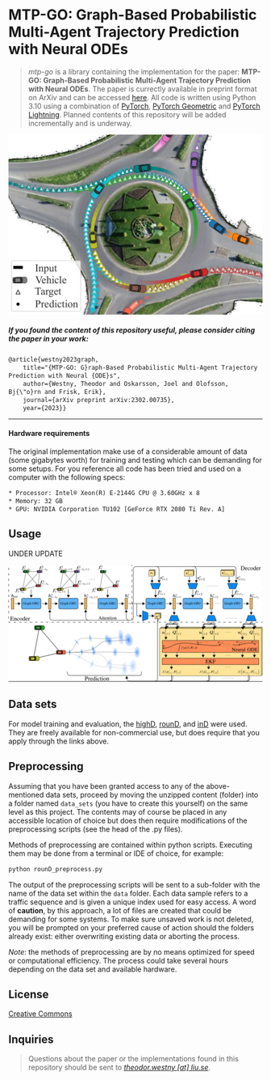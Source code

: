 # MTP-GO: Graph-Based Probabilistic Multi-Agent Trajectory Prediction with Neural ODEs
> _mtp-go_ is a library containing the implementation for the paper: 
> **MTP-GO: Graph-Based Probabilistic Multi-Agent Trajectory Prediction with Neural ODEs**.
> The paper is currectly available in preprint format on ArXiv and can be accessed [here](https://arxiv.org/abs/2302.00735).
> All code is written using Python 3.10 using a combination of [PyTorch](https://pytorch.org/), [PyTorch Geometric](https://pytorch-geometric.readthedocs.io/en/latest/) and [PyTorch Lightning](https://pytorch-lightning.readthedocs.io/en/latest/).
> Planned contents of this repository will be added incrementally and is underway.


<p align="center">
  <img width="600" src="img/first_page.png">
</p>

##### If you found the content of this repository useful, please consider citing the paper in your work:
```
@article{westny2023graph,
	title="{MTP-GO: G}raph-Based Probabilistic Multi-Agent Trajectory Prediction with Neural {ODE}s",
	author={Westny, Theodor and Oskarsson, Joel and Olofsson, Bj{\"o}rn and Frisk, Erik},
	journal={arXiv preprint arXiv:2302.00735},
	year={2023}}
```
***

#### Hardware requirements

The original implementation make use of a considerable amount of data (some gigabytes worth) for training and testing which can be demanding for some setups. For you reference all code has been tried and used on a computer with the following specs:
```
* Processor: Intel® Xeon(R) E-2144G CPU @ 3.60GHz x 8
* Memory: 32 GB
* GPU: NVIDIA Corporation TU102 [GeForce RTX 2080 Ti Rev. A]
```

## Usage

UNDER UPDATE

![](img/model.png)

## Data sets

For model training and evaluation, the [highD](https://www.highd-dataset.com/), [rounD](https://www.round-dataset.com/), and [inD](https://www.ind-dataset.com/) were used.
They are freely available for non-commercial use, but does require that you apply through the links above.

## Preprocessing

Assuming that you have been granted access to any of the above-mentioned data sets, proceed by moving the unzipped content (folder) into a folder named `data_sets` (you have to create this yourself) on the same level as this project. 
The contents may of course be placed in any accessible location of choice but does then require modifications of the preprocessing scripts (see the head of the .py files).

Methods of preprocessing are contained within python scripts. Executing them may be done from a terminal or IDE of choice, for example: 
```bash
python rounD_preprocess.py
```

The output of the preprocessing scripts will be sent to a sub-folder with the name of the data set within the `data` folder. 
Each data sample refers to a traffic sequence and is given a unique index used for easy access. 
A word of **caution**, by this approach, a lot of files are created that could be demanding for some systems.
To make sure unsaved work is not deleted, you will be prompted on your preferred cause of action should the folders already exist: either overwriting existing data or aborting the process.

*Note*: the methods of preprocessing are by no means optimized for speed or computational efficiency.
The process could take several hours depending on the data set and available hardware. 

## License
[Creative Commons](https://creativecommons.org/licenses/by-sa/4.0/)

## Inquiries
> Questions about the paper or the implementations found in this repository should be sent to [_theodor.westny [at] liu.se_](https://liu.se/en/employee/thewe60).
